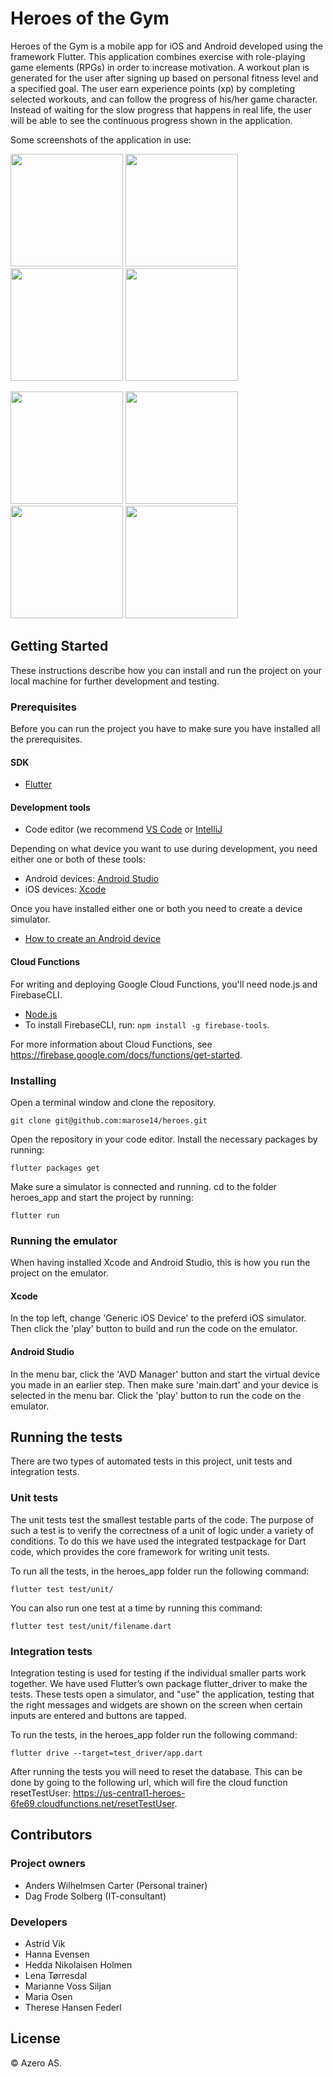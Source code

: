 # Heroes of the Gym

Heroes of the Gym is a mobile app for iOS and Android developed using the framework Flutter. This application combines exercise with role-playing game elements (RPGs) in order to increase motivation. A workout plan is generated for the user after signing up based on personal fitness level and a specified goal. The user earn experience points (xp) by completing selected workouts, and can follow the progress of his/her game character. Instead of waiting for the slow progress that happens in real life, the user will be able to see the continuous progress shown in the application.

Some screenshots of the application in use: 

<p float="left">
  <img src="app_screenshots/pickClass_1.png" width="180" />
  <img src="app_screenshots/fitnessLevel_2.png" width="180" />
  <img src="app_screenshots/home_3.png" width="180" />
  <img src="app_screenshots/startWorkout_4.png" width="180" />
</p>
<p float="left">
  <img src="app_screenshots/levelUp_5.png" width="180">
  <img src="app_screenshots/workoutList_6.png" width="180">
  <img src="app_screenshots/history_7.png" width="180">
  <img src="app_screenshots/settings_8.png" width="180">
</p>

## Getting Started
These instructions describe how you can install and run the project on your local machine for further development and testing.

### Prerequisites
Before you can run the project you have to make sure you have installed all the prerequisites. 

#### SDK
* [Flutter](https://flutter.dev/docs/get-started/install)


#### Development tools
* Code editor (we recommend [VS Code](https://code.visualstudio.com/) or [IntelliJ](https://www.jetbrains.com/idea/)

Depending on what device you want to use during development, you need either one or both of these tools: 
* Android devices: [Android Studio](https://developer.android.com/studio)
* iOS devices: [Xcode](https://itunes.apple.com/us/app/xcode/id497799835?mt=12)

Once you have installed either one or both you need to create a device simulator.
* [How to create an Android device](https://developer.android.com/studio/run/emulator)


#### Cloud Functions
For writing and deploying Google Cloud Functions, you'll need node.js and FirebaseCLI.

* [Node.js](https://nodejs.org/en/)
* To install FirebaseCLI, run: ```npm install -g firebase-tools```.

For more information about Cloud Functions, see https://firebase.google.com/docs/functions/get-started. 


### Installing
Open a terminal window and clone the repository.

```
git clone git@github.com:marose14/heroes.git
```

Open the repository in your code editor. Install the necessary packages by running:

```
flutter packages get
```

Make sure a simulator is connected and running. cd to the folder heroes_app and start the project by running:

```
flutter run
```

### Running the emulator
When having installed Xcode and Android Studio, this is how you run the project on the emulator. 

#### Xcode
In the top left, change 'Generic iOS Device' to the preferd iOS simulator. Then click the 'play' button to build and run the code on the emulator. 

#### Android Studio
In the menu bar, click the 'AVD Manager' button and start the virtual device you made in an earlier step. Then make sure 'main.dart' and your device is selected in the menu bar. Click the 'play' button to run the code on the emulator.    

## Running the tests

There are two types of automated tests in this project, unit tests and integration tests.

### Unit tests
The unit tests test the smallest testable parts of the code. The purpose of such a test is to verify the correctness of a unit of logic under a variety of conditions. To do this we have used the integrated testpackage for Dart code, which provides the core framework for writing unit tests.

To run all the tests, in the heroes_app folder run the following command:

```
flutter test test/unit/
```

You can also run one test at a time by running this command:

```
flutter test test/unit/filename.dart
```

### Integration tests
Integration testing is used for testing if the individual smaller parts work together. We have used Flutter’s own package flutter_driver to make the tests. These tests open a simulator, and "use" the application, testing that the right messages and widgets are shown on the screen when certain inputs are entered and buttons are tapped.

To run the tests, in the heroes_app folder run the following command:

```
flutter drive --target=test_driver/app.dart
```

After running the tests you will need to reset the database. This can be done by going to the following url, which will fire the cloud function resetTestUser: https://us-central1-heroes-6fe69.cloudfunctions.net/resetTestUser.

## Contributors

### Project owners
* Anders Wilhelmsen Carter (Personal trainer)
* Dag Frode Solberg (IT-consultant)

### Developers
* Astrid Vik
* Hanna Evensen
* Hedda Nikolaisen Holmen
* Lena Tørresdal
* Marianne Voss Siljan
* Maria Osen
* Therese Hansen Federl

## License
© Azero AS. 

